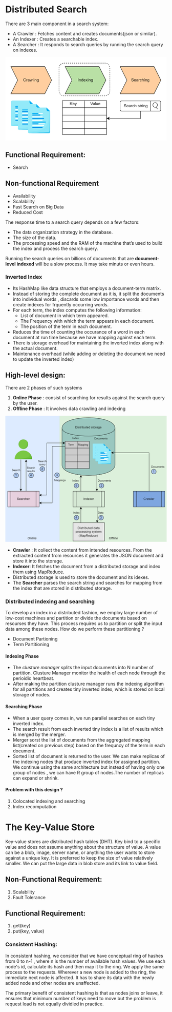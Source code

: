 # Distributed Search

There are 3 main component in a search system:
  * A Crawler : Fetches content and creates documents(json or similar).
  * An Indexer : Creates a searchable index. 
  * A Searcher : It responds to search queries by running the search query on indexes.

 ![ Component of Distributed Search System](assests/search1.png) 

## Functional Requirement:
 * Search

## Non-functional Requirement

 * Availability
 * Scalability
 * Fast Search on Big Data
 * Reduced Cost

The response time to a search query depends on a few factors:
 * The data organization strategy in the database.
 * The size of the data.
 * The processing speed and the RAM of the machine that’s used to build the index and process the search query.

Running the search queries on billions of documents that are **document-level indexed** will be a slow process. It may take minuts or even hours. 

### Inverted Index

 * Its HashMap like data structure that employs a document-term matrix.
 * Instead of storing the complete document as it is, it split the documents into individual words , discards some low importance words and then create indexes for frquently occurring words.
 * For each term, the index computes the following information:
   * List of document in which term appeared.
   * The Frequency with which the term appears in each document.
   * The position of the term in each document.
 * Reduces the time of counting the occurance of a word in each document at run time because we have mapping against each term.
 * There is storage overhead  for maintaining the inverted index along with the actual document.
 * Maintenance overhead (while adding or deleting the document we need to update the inverted index)

## High-level design:

 There are 2 phases of such systems 
  1) **Online Phase** : consist of searching for results against the search query by the user.
  2) **Offline Phase** : It involves data crawling and indexing

 ![High Level Design of Distributed Search System ](assests/search2.png) 

  * **Crawler** : It collect the content from intended resources. From the extracted content from resources it generates the JSON document and store it into the storage.
  * **Indexer**: It fetches the document from a distributed storage and index them using MapReduce.
  * Distributed storage is used to store the document and its idexes.
  * The **Searcher** parses the search string and searches for mapping from the index that are stored in distributed storage.

### Distributed indexing and searching 

To develop an index in a distributed fashion, we employ large number of low-cost machines and partition or divide the documents based on resourses they have. 
This process requires us to partition or split the input data among these nodes.  How do we perform these partitioning ?

 * Document Partioning
 * Term Partitioning 


#### Indexing Phase
 * The *clusture manager* splits the input documents into N number of partition. Clusture Manager monitor the health of each node through the perioidic heartbeat.
 * After making the partition clusture manager runs the indexing algorithm for all partitions and creates tiny inverted index, which is stored on local storage of nodes. 
 
#### Searching Phase
 * When a user query comes in, we run parallel searches on each tiny inverted index.
 * The search result from each inverted tiny index is a list of results which is merged by the merger.
 * Merger sorst the list of documents from the aggregated mapping list(created on previous step) based on the frequncy of the term in each document.
 * Sorted list of document is returned to the user.
We can make replicas of the indexing nodes that produce inverted index for assigned partition. We continue using the same architecture but instead of having only one group of nodes , we can have R group of nodes.The number of replicas can expand or shrink. 

#### Problem with this design ?
 1) Colocated indexing and searching
 2) Index recomputation

# The Key-Value Store

Key-value stores are distributed hash tables (DHT). Key bind to a specific value and does not assume anything about the structure of value. A value can be a blob, image, server name, or anything the user wants to store against a unique key. It is preferred to keep the size of value relatively smaller. We can put the large data in blob store and its link to value field. 

## Non-Functional Requirement:

1) Scalability
2) Fault Tolerance

## Functional Requirement:

1) get(key)
2) put(key, value)

### Consistent Hashing:

In consistent hashing, we consider that we have conceptual ring of hashes from 0 to n-1 , where n is the number of available hash values. We use each node's id, calculate its hash and then map it to the ring. We apply the same process to the requests. Wherever a new node is added to the ring, the immediate next node is affected. It has to share its data with the newly added node and other nodes are unaffected. 

The primary benefit of consistent hashing is that as nodes joins or leave, it ensures that minimum number of keys need to move but the problem is request load is not equally dividied in practice.


